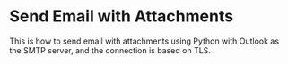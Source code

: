 # Send Email with Attachments

This is how to send email with attachments using Python with Outlook as the SMTP server, and the connection is based on TLS.
